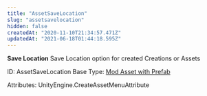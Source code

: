 ```yaml
---
title: "AssetSaveLocation"
slug: "assetsavelocation"
hidden: false
createdAt: "2020-11-10T21:34:57.471Z"
updatedAt: "2021-06-18T01:44:18.595Z"
---
```

**Save Location**
Save Location option for created Creations or Assets

ID: AssetSaveLocation
Base Type: [Mod Asset with Prefab](doc:modassetwithprefab1)


Attributes:
UnityEngine.CreateAssetMenuAttribute